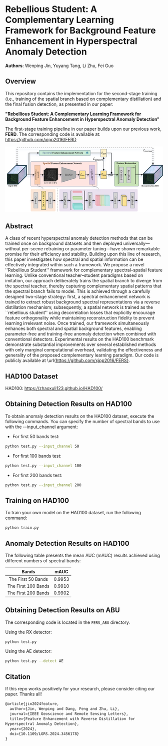 # Rebellious Student: A Complementary Learning Framework for Background Feature Enhancement in Hyperspectral Anomaly Detection
**Authors**: Wenping Jin, Yuyang Tang, Li Zhu, Fei Guo

## Overview
This repository contains the implementation for the second-stage training (i.e., training of the spatial branch based on complementary distillation) and the final fusion detection, as presented in our paper:

**"Rebellious Student: A Complementary Learning Framework for Background Feature Enhancement in Hyperspectral Anomaly Detection"**

The first-stage training pipeline in our paper builds upon our previous work, **FERD**. The corresponding code is available at: https://github.com/xjpp2016/FERD

![image](https://github.com/xjpp2016/FERS/blob/main/spa_train.png)

## Abstract
A class of recent hyperspectral anomaly detection methods that can be trained once on background datasets and then deployed universally—without per-scene retraining or parameter tuning—have shown remarkable promise for their efficiency and stability. Building upon this line of research, this paper investigates how spectral and spatial information can be effectively integrated within such a framework. We propose a novel ''Rebellious Student'' framework for complementary spectral–spatial feature learning. Unlike conventional teacher–student paradigms based on imitation, our approach deliberately trains the spatial branch to diverge from the spectral teacher, thereby capturing complementary spatial patterns that the spectral branch fails to model. This is achieved through a carefully designed two-stage strategy: first, a spectral enhancement network is trained to extract robust background spectral representations via a reverse distillation mechanism; subsequently, a spatial network is trained as the ``rebellious student'' using decorrelation losses that explicitly encourage feature orthogonality while maintaining reconstruction fidelity to prevent learning irrelevant noise. Once trained, our framework simultaneously enhances both spectral and spatial background features, enabling parameter-free and training-free anomaly detection when combined with conventional detectors. Experimental results on the HAD100 benchmark demonstrate substantial improvements over several established methods with only marginal computational overhead, validating the effectiveness and generality of the proposed complementary learning paradigm. Our code is publicly available at \url{https://github.com/xjpp2016/FERS}.


## HAD100 Dataset
HAD100: https://zhaoxuli123.github.io/HAD100/

## Obtaining Detection Results on HAD100
To obtain anomaly detection results on the HAD100 dataset, execute the following commands. You can specify the number of spectral bands to use with the --input_channel argument:

- For first 50 bands test:
```bash
python test.py --input_channel 50
```
- For first 100 bands test:
```bash
python test.py --input_channel 100
```
- For first 200 bands test:
```bash
python test.py --input_channel 200
```

## Training on HAD100
To train your own model on the HAD100 dataset, run the following command:

```bash
python train.py
```
## Anomaly Detection Results on HAD100
The following table presents the mean AUC (mAUC) results achieved using different numbers of spectral bands:

| Bands | mAUC |
| :--: | :--: |
| The First 50 Bands | 0.9953 |
| The First 100 Bands | 0.9910 |
| The First 200 Bands | 0.9902 |


## Obtaining Detection Results on ABU
The corresponding code is located in the `FERS_ABU` directory.

Using the RX detector:
```bash
python test.py
```

Using the AE detector:
```bash
python test.py --detect AE
```

## Citation
If this repo works positively for your research, please consider citing our paper. Thanks all!
```
@article{jin2024feature,
  author={Jin, Wenping and Dang, Feng and Zhu, Li},
  journal={IEEE Geoscience and Remote Sensing Letters}, 
  title={Feature Enhancement with Reverse Distillation for Hyperspectral Anomaly Detection}, 
  year={2024},
  doi={10.1109/LGRS.2024.3456178}
}
```